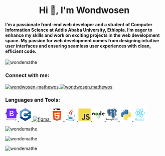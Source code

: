 <h1 align="center">Hi 👋, I'm Wondwosen</h1>
<h4>I’m a passionate front-end web developer and a student of Computer Information Science at Addis Ababa University, Ethiopia. I’m eager to enhance my skills and work on exciting projects in the web development space. My passion for web development comes from designing intuitive user interfaces and ensuring seamless user experiences with clean, efficient code.</h4>

<p align="left"> <img src="https://komarev.com/ghpvc/?username=wondemathe&label=Profile%20views&color=0e75b6&style=flat" alt="wondemathe" /> </p>

<h3 align="left">Connect with me:</h3>
<p align="left">
  <a href="https://linkedin.com/in/wondwosen-mathewos" target="blank">
    <img align="center" src="https://raw.githubusercontent.com/rahuldkjain/github-profile-readme-generator/master/src/images/icons/Social/linked-in-alt.svg" alt="wondwosen-mathewos" height="30" width="40" />
  </a>
  <a href="https://instagram.com/wondwosen.mathewos" target="blank">
    <img align="center" src="https://raw.githubusercontent.com/rahuldkjain/github-profile-readme-generator/master/src/images/icons/Social/instagram.svg" alt="wondwosen.mathewos" height="30" width="40" />
  </a>
</p>

<h3 align="left">Languages and Tools:</h3>
<p align="left"> 
  <a href="https://getbootstrap.com" target="_blank" rel="noreferrer"> 
    <img src="https://raw.githubusercontent.com/devicons/devicon/master/icons/bootstrap/bootstrap-plain-wordmark.svg" alt="bootstrap" width="40" height="40"/> 
  </a>
  <a href="https://www.w3schools.com/cpp/" target="_blank" rel="noreferrer"> 
    <img src="https://raw.githubusercontent.com/devicons/devicon/master/icons/cplusplus/cplusplus-original.svg" alt="cplusplus" width="40" height="40"/> 
  </a>
  <a href="https://www.figma.com/" target="_blank" rel="noreferrer"> 
    <img src="https://www.vectorlogo.zone/logos/figma/figma-icon.svg" alt="figma" width="40" height="40"/> 
  </a>
  <a href="https://www.w3.org/html/" target="_blank" rel="noreferrer"> 
    <img src="https://raw.githubusercontent.com/devicons/devicon/master/icons/html5/html5-original-wordmark.svg" alt="html5" width="40" height="40"/> 
  </a>
  <a href="https://www.java.com" target="_blank" rel="noreferrer"> 
    <img src="https://raw.githubusercontent.com/devicons/devicon/master/icons/java/java-original.svg" alt="java" width="40" height="40"/> 
  </a>
  <a href="https://developer.mozilla.org/en-US/docs/Web/JavaScript" target="_blank" rel="noreferrer"> 
    <img src="https://raw.githubusercontent.com/devicons/devicon/master/icons/javascript/javascript-original.svg" alt="javascript" width="40" height="40"/> 
  </a>
  <a href="https://nodejs.org" target="_blank" rel="noreferrer"> 
    <img src="https://raw.githubusercontent.com/devicons/devicon/master/icons/nodejs/nodejs-original-wordmark.svg" alt="nodejs" width="40" height="40"/> 
  </a>
  <a href="https://www.postgresql.org" target="_blank" rel="noreferrer"> 
    <img src="https://raw.githubusercontent.com/devicons/devicon/master/icons/postgresql/postgresql-original-wordmark.svg" alt="postgresql" width="40" height="40"/> 
  </a>
  <a href="https://www.python.org" target="_blank" rel="noreferrer"> 
    <img src="https://raw.githubusercontent.com/devicons/devicon/master/icons/python/python-original.svg" alt="python" width="40" height="40"/> 
  </a>
  <a href="https://reactjs.org/" target="_blank" rel="noreferrer"> 
    <img src="https://raw.githubusercontent.com/devicons/devicon/master/icons/react/react-original-wordmark.svg" alt="react" width="40" height="40"/> 
  </a>
</p>

<p align="left">
  <img src="https://github-readme-stats.vercel.app/api?username=wondemathe&show_icons=true&locale=en&theme=radical" alt="wondemathe" />
</p>

<p align="left">
  <img src="https://github-readme-streak-stats.herokuapp.com/?user=wondemathe&theme=radical" alt="wondemathe" />
</p>

<p align="left">
  <img src="https://github-readme-stats.vercel.app/api/top-langs?username=wondemathe&show_icons=true&locale=en&layout=compact&theme=radical" alt="wondemathe" />
</p>

